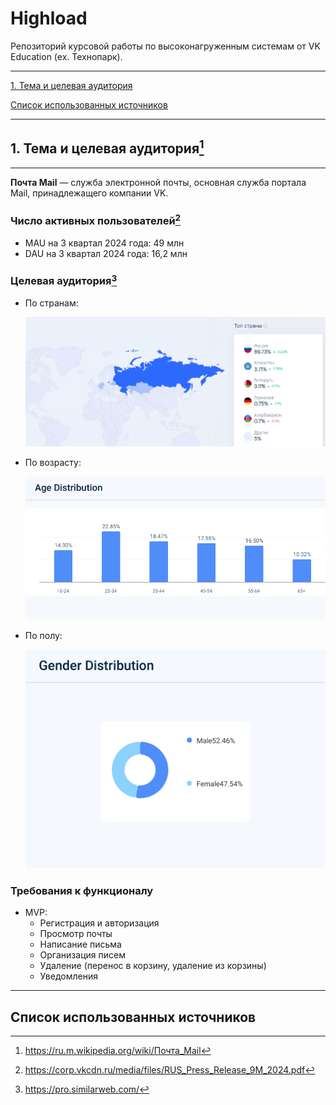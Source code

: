 # Highload
Репозиторий курсовой работы по высоконагруженным системам от VK Education (ex. Технопарк).


---


[1. Тема и целевая аудитория](#1-тема-и-целевая-аудитория)

[Список использованных источников](#список-использованных-источников)


---


## 1. Тема и целевая аудитория[^1]

---

**Почта Mail** — служба электронной почты, основная служба портала Mail, принадлежащего компании VK.

### Число активных пользователей[^2]

  - MAU на 3 квартал 2024 года: 49 млн
  - DAU на 3 квартал 2024 года: 16,2 млн

### Целевая аудитория[^3]

- По странам:

  ![image](./images/Cantry.jpg "Статистика использования по cтранам")

- По возрасту:

  ![image](./images/Age.jpg "Статистика использования по возрасту")

- По полу:

  ![image](./images/Gender.jpg "Статистика использования по полу")


### Требования к функционалу
- MVP:
    - Регистрация и авторизация
    - Просмотр почты
    - Написание письма
    - Организация писем 
    - Удаление (перенос в корзину, удаление из корзины)
    - Уведомления

---

## Список использованных источников

[^1]: https://ru.m.wikipedia.org/wiki/Почта_Mail
[^2]: https://corp.vkcdn.ru/media/files/RUS_Press_Release_9M_2024.pdf
[^3]: https://pro.similarweb.com/
